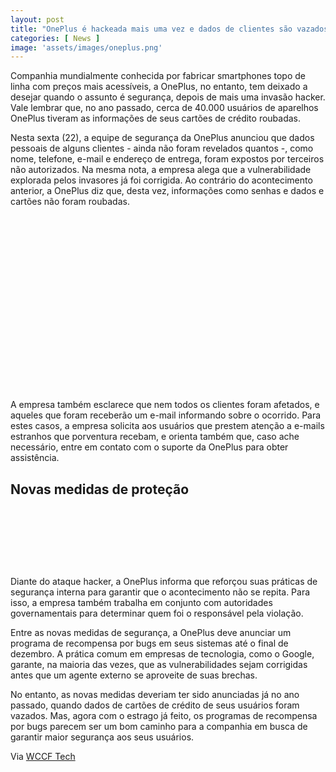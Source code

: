 ```yaml
---
layout: post
title: "OnePlus é hackeada mais uma vez e dados de clientes são vazados"
categories: [ News ]
image: 'assets/images/oneplus.png'
---
```


Companhia mundialmente conhecida por fabricar smartphones topo de linha com preços mais acessíveis, a OnePlus, no entanto, tem deixado a desejar quando o assunto é segurança, depois de mais uma invasão hacker. Vale lembrar que, no ano passado, cerca de 40.000 usuários de aparelhos OnePlus tiveram as informações de seus cartões de crédito roubadas.

Nesta sexta (22), a equipe de segurança da OnePlus anunciou que dados pessoais de alguns clientes - ainda não foram revelados quantos -, como nome, telefone, e-mail e endereço de entrega, foram expostos por terceiros não autorizados. Na mesma nota, a empresa alega que a vulnerabilidade explorada pelos invasores já foi corrigida. Ao contrário do acontecimento anterior, a OnePlus diz que, desta vez, informações como senhas e dados e cartões não foram roubadas.

<!-- QUADRADO -->
<script async src="//pagead2.googlesyndication.com/pagead/js/adsbygoogle.js"></script>
<ins class="adsbygoogle"
style="display:inline-block;width:336px;height:280px"
data-ad-client="ca-pub-2838251107855362"
data-ad-slot="5351066970"></ins>
<script>
(adsbygoogle = window.adsbygoogle || []).push({});
</script>

A empresa também esclarece que nem todos os clientes foram afetados, e aqueles que foram receberão um e-mail informando sobre o ocorrido. Para estes casos, a empresa solicita aos usuários que prestem atenção a e-mails estranhos que porventura recebam, e orienta também que, caso ache necessário, entre em contato com o suporte da OnePlus para obter assistência.

## Novas medidas de proteção

<!-- MINI ANÚNCIO -->
<script async src="//pagead2.googlesyndication.com/pagead/js/adsbygoogle.js"></script>
<!-- Games Root -->
<ins class="adsbygoogle"
style="display:inline-block;width:730px;height:95px"
data-ad-client="ca-pub-2838251107855362"
data-ad-slot="5351066970"></ins>
<script>
(adsbygoogle = window.adsbygoogle || []).push({});
</script>

Diante do ataque hacker, a OnePlus informa que reforçou suas práticas de segurança interna para garantir que o acontecimento não se repita. Para isso, a empresa também trabalha em conjunto com autoridades governamentais para determinar quem foi o responsável pela violação.

Entre as novas medidas de segurança, a OnePlus deve anunciar um programa de recompensa por bugs em seus sistemas até o final de dezembro. A prática comum em empresas de tecnologia, como o Google, garante, na maioria das vezes, que as vulnerabilidades sejam corrigidas antes que um agente externo se aproveite de suas brechas.

No entanto, as novas medidas deveriam ter sido anunciadas já no ano passado, quando dados de cartões de crédito de seus usuários foram vazados. Mas, agora com o estrago já feito, os programas de recompensa por bugs parecem ser um bom caminho para a companhia em busca de garantir maior segurança aos seus usuários.

<!-- RETANGULO LARGO 2 -->
<script async src="//pagead2.googlesyndication.com/pagead/js/adsbygoogle.js"></script>
<ins class="adsbygoogle"
style="display:block; text-align:center;"
data-ad-layout="in-article"
data-ad-format="fluid"
data-ad-client="ca-pub-2838251107855362"
data-ad-slot="8549252987"></ins>
<script>
(adsbygoogle = window.adsbygoogle || []).push({});
</script>

Via [WCCF Tech](https://wccftech.com/oneplus-customers-personal-information-exposed-in-latest-security-breach/)
